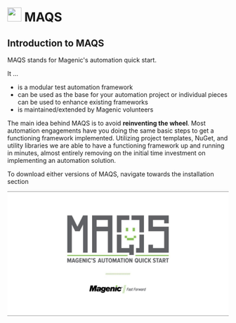 # <img src="resources/maqslogo.ico" height="32" width="32"> MAQS

## Introduction to MAQS
MAQS stands for Magenic's automation quick start.

It …
 - is a modular test automation framework
 - can be used as the base for your automation project or individual pieces can be used to enhance existing frameworks
 - is maintained/extended by Magenic volunteers

The main idea behind MAQS is to avoid **reinventing the wheel**. Most automation engagements have you doing the same basic steps to get a functioning framework implemented. Utilizing project templates, NuGet, and utility libraries we are able to have a functioning framework up and running in minutes, almost entirely removing on the initial time investment on implementing an automation solution.

To download either versions of MAQS, navigate towards the installation section

![MAQS](resources/maqsfull.jpg) 